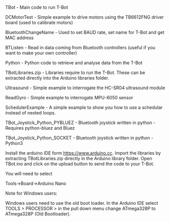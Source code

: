 TBot - Main code to run T-Bot

DCMotorTest - Simple example to drive motors using the TB6612FNG driver board (used to calibrate motors)

BluetoothChangeName - Used to set BAUD rate, set name for T-Bot and get MAC address

BTListen - Read in data coming from Bluetooth controllers (useful if you want to make your own controller)

Python - Python code to retrieve and analyse data from the T-Bot

TBotLibraries.zip - Libraries require to run the T-Bot. These can be extracted directly into the Arduino libraries folder.

Ultrasound - Simple example to interrogate the HC-SR04 ultrasound module

ReadGyro - Simple example to interrogate MPU-6050 sensor

SchedulerExample - A simple example to show you how to use a schedular instead of nested loops.



TBot_Joystick_Python_PYBLUEZ - Bluetooth joystick written in python - Requires python-bluez and Bluez

TBot_Joystick_Python_SOCKET - Bluetooth joystick written in python - Python3


Install the arduino IDE form https://www.arduino.cc. Import the libraries by extracting TBotLibraries.zip directly in the Arduino library folder. Open TBot.ino and click on the upload button to send the code to your T-Bot.

You will need to select
 
Tools->Board->Arduino Nano

Note for Windows users:

Windows users need to use the old boot loader. In the Arduino IDE select TOOLS > PROCESSOR > in the pull down menu change ATmega328P to ATmega328P (Old Bootloader).

